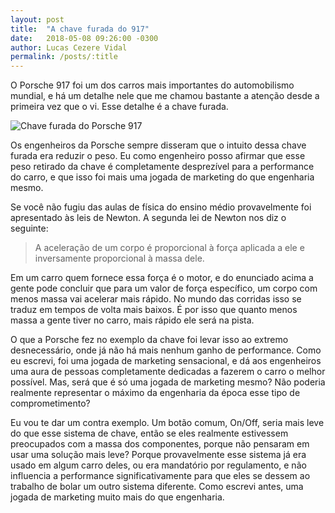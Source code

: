```yaml
---
layout: post
title:  "A chave furada do 917"
date:   2018-05-08 09:26:00 -0300
author: Lucas Cezere Vidal
permalink: /posts/:title
---
```

O Porsche 917 foi um dos carros mais importantes do automobilismo mundial, e há um detalhe nele que me chamou bastante a atenção desde a primeira vez que o vi. Esse detalhe é a chave furada.

![Chave furada do Porsche 917](https://scontent.fcgh17-1.fna.fbcdn.net/v/t31.18172-8/11878960_10153251015473152_6410336604240433147_o.jpg?_nc_cat=109&ccb=1-7&_nc_sid=9267fe&_nc_eui2=AeEu1eU_48cSsfYw_LOchKmjRkCRbt0BsvhGQJFu3QGy-Pq3BXiGfA_5kMLZ391WFPk&_nc_ohc=Nc7I154bbIgAX9gPDnb&_nc_ht=scontent.fcgh17-1.fna&oh=00_AfBSoOHdzFvB1DYEsGU4dIQeOpvaOfFkO_lztwSR8OAPWA&oe=64E4856D)

Os engenheiros da Porsche sempre disseram que o intuito dessa chave furada era reduzir o peso. Eu como engenheiro posso afirmar que esse peso retirado da chave é completamente desprezível para a performance do carro, e que isso foi mais uma jogada de marketing do que engenharia mesmo.

Se você não fugiu das aulas de física do ensino médio provavelmente foi apresentado às leis de Newton. A segunda lei de Newton nos diz o seguinte:

>A aceleração de um corpo é proporcional à força aplicada a ele e inversamente proporcional à massa dele.

Em um carro quem fornece essa força é o motor, e do enunciado acima a gente pode concluir que para um valor de força específico, um corpo com menos massa vai acelerar mais rápido. No mundo das corridas isso se traduz em tempos de volta mais baixos. É por isso que quanto menos massa a gente tiver no carro, mais rápido ele será na pista.

O que a Porsche fez no exemplo da chave foi levar isso ao extremo desnecessário, onde já não há mais nenhum ganho de performance. Como eu escrevi, foi uma jogada de marketing sensacional, e dá aos engenheiros uma aura de pessoas completamente dedicadas a fazerem o carro o melhor possível. Mas, será que é só uma jogada de marketing mesmo? Não poderia realmente representar o máximo da engenharia da época esse tipo de comprometimento?

Eu vou te dar um contra exemplo. Um botão comum, On/Off, seria mais leve do que esse sistema de chave, então se eles realmente estivessem preocupados com a massa dos componentes, porque não pensaram em usar uma solução mais leve? Porque provavelmente esse sistema já era usado em algum carro deles, ou era mandatório por regulamento, e não influencia a performance significativamente para que eles se dessem ao trabalho de bolar um outro sistema diferente. Como escrevi antes, uma jogada de marketing muito mais do que engenharia.
